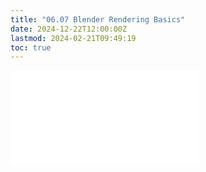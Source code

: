 ```yaml
---
title: "06.07 Blender Rendering Basics"
date: 2024-12-22T12:00:00Z
lastmod: 2024-02-21T09:49:19
toc: true
---
```


![Link to included file content](../../../../3d-modeling/blender/blender-rendering-basics.md)
